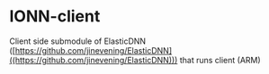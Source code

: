 # IONN-client

Client side submodule of ElasticDNN ([https://github.com/jinevening/ElasticDNN]((https://github.com/jinevening/ElasticDNN))) that runs client (ARM)
